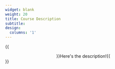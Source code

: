 ```yaml
---
widget: blank
weight: 20
title: Course Description
subtitle:
design:
  columns: '1'
---
```


{{<center>}}Here's the description!{{</center>}}
